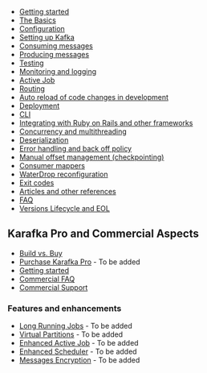 * [Getting started](Getting-Started)
* [The Basics](The-Basics)
* [Configuration](Configuration)
* [Setting up Kafka](Setting-up-Kafka)
* [Consuming messages](Consuming-messages)
* [Producing messages](Producing-messages)
* [Testing](Testing)
* [Monitoring and logging](Monitoring-and-logging)
* [Active Job](Active-Job)
* [Routing](Routing)
* [Auto reload of code changes in development](Auto-reload-of-code-changes-in-development)
* [Deployment](Deployment)
* [CLI](CLI)
* [Integrating with Ruby on Rails and other frameworks](Integrating-with-Ruby-on-Rails-and-other-frameworks)
* [Concurrency and multithreading](Concurrency-and-multithreading)
* [Deserialization](Deserialization)
* [Error handling and back off policy](Error-handling-and-back-off-policy)
* [Manual offset management (checkpointing)](Manual-offset-management)
* [Consumer mappers](Consumer-mappers)
* [WaterDrop reconfiguration](WaterDrop-reconfiguration)
* [Exit codes](Exit-codes)
* [Articles and other references](Articles-and-other-references)
* [FAQ](FAQ)
* [Versions Lifecycle and EOL](Versions-Lifecycle-and-EOL)

## Karafka Pro and Commercial Aspects

* [Build vs. Buy](Build-vs.-Buy)
* [Purchase Karafka Pro](https://karafka.io) - To be added
* [Getting started](Pro-Getting-started)
* [Commercial FAQ](Pro-FAQ)
* [Commercial Support](Pro-Support)

### Features and enhancements

* [Long Running Jobs](Pro-Long-Running-Jobs) - To be added
* [Virtual Partitions](Pro-Virtual-Partitions) - To be added
* [Enhanced Active Job](Pro-Enhanced-Active-Job) - To be added
* [Enhanced Scheduler](Pro-Enhanced-Scheduler) - To be added
* [Messages Encryption](Pro-Messages-Encryption) - To be added
